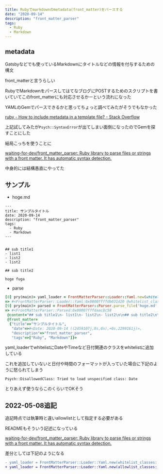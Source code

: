```yaml
---
title: Rubyでmarkdownのmetadata(front_matter)をパースする
date: "2020-09-14"
description: "front_matter_parser"
tags:
  - Ruby
  - Markdown
---
```


## metadata

Gatsbyなどでも使っているMarkdownにタイトルなどの情報を付与するための構文

front_matterと言うらしい

RubyでMarkdownをパースしてはてなブログにPOSTするためのスクリプトを書いていてこのfront_matterにも対応させるかーという流れになった

YAMLのGemでパースできるかと思ってちょっと調べてみたがそうでもなかった

[ruby - How to include metadata in a template file? - Stack Overflow](https://stackoverflow.com/questions/538650/how-to-include-metadata-in-a-template-file)

上記試してみたが`Psych::SyntaxError`が出てしまい面倒になったのでGemを探すことにした

結局こっちを使うことに

[waiting-for-dev/front_matter_parser: Ruby library to parse files or strings with a front matter. It has automatic syntax detection.](https://github.com/waiting-for-dev/front_matter_parser)

中身的には結構愚直にやってた

## サンプル

- hoge.md

```
---
title: サンプルタイトル
date: 2020-09-14
description: "front_matter_parser"
tags:
  - Ruby
  - Markdown
---


## sub title1
- list1
- list2
- list2

## sub title2

hoge fuga
```

- parse

```ruby
[8] pry(main)> yaml_loader = FrontMatterParser::Loader::Yaml.new(whitelist_classes: [Time, Date])
=> #<FrontMatterParser::Loader::Yaml:0x00007fffdb031d20 @whitelist_classes=[Time, Date]>
[9] pry(main)> parsed = FrontMatterParser::Parser.parse_file('hoge.md', loader: yaml_loader)
=> #<FrontMatterParser::Parsed:0x00007fffdaac8c58
 @content="## sub title1\n- list1\n- list2\n- list2\n\n## sub title2\n\nhoge fuga\n\n",
 @front_matter=
  {"title"=>"サンプルタイトル",
   "date"=>#<Date: 2020-09-14 ((2459107j,0s,0n),+0s,2299161j)>,
   "description"=>"front_matter_parser",
   "tags"=>["Ruby", "Markdown"]}>
```

yaml_loaderでwhitelistにDateやTimeなど日付関連のクラスをwhitelistに追加している

これを追加していないと日付や時間のフォーマットが入っていた場合に下記のように怒られてしまう

`Psych::DisallowedClass: Tried to load unspecified class: Date`

とりあえず使うならこのくらいでOKそう

## 2022-05-08追記

追記時点では執筆時と違いallowlistとして指定する必要がある

READMEもそういう記述になっている

[waiting-for-dev/front_matter_parser: Ruby library to parse files or strings with a front matter. It has automatic syntax detection.](https://github.com/waiting-for-dev/front_matter_parser)

差分としては下記のようになる

```diff
- yaml_loader = FrontMatterParser::Loader::Yaml.new(whitelist_classes: [Time, Date])
+ yaml_loader = FrontMatterParser::Loader::Yaml.new(allowlist_classes: [Time, Date])
```
